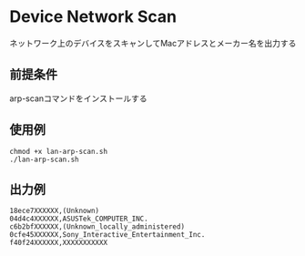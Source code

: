 # Device Network Scan

ネットワーク上のデバイスをスキャンしてMacアドレスとメーカー名を出力する  

## 前提条件
arp-scanコマンドをインストールする

## 使用例

```
chmod +x lan-arp-scan.sh
./lan-arp-scan.sh
```
## 出力例

```
18ece7XXXXXX,(Unknown)
04d4c4XXXXXX,ASUSTek_COMPUTER_INC.
c6b2bfXXXXXX,(Unknown_locally_administered)
0cfe45XXXXXX,Sony_Interactive_Entertainment_Inc.
f40f24XXXXXX,XXXXXXXXXXX
```